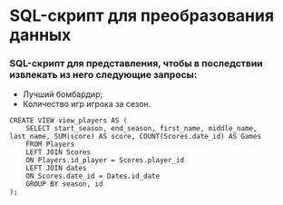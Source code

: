 # SQL-скрипт для преобразования данных

### SQL-скрипт для представления, чтобы в последствии извлекать из него следующие запросы:

- Лучший бомбардир;
- Количество игр игрока за сезон.

```
CREATE VIEW view_players AS (
	SELECT start_season, end_season, first_name, middle_name, last_name, SUM(score) AS score, COUNT(Scores.date_id) AS Games
	FROM Players
	LEFT JOIN Scores
	ON Players.id_player = Scores.player_id 
	LEFT JOIN dates
	ON Scores.date_id = Dates.id_date 
	GROUP BY season, id
);
```
